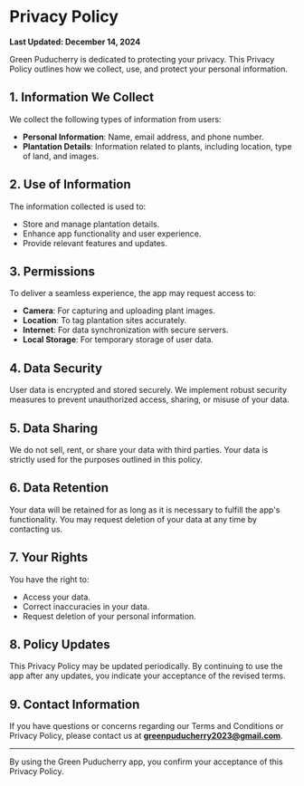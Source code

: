 # Privacy Policy

**Last Updated: December 14, 2024**

Green Puducherry is dedicated to protecting your privacy. This Privacy Policy outlines how we collect, use, and protect your personal information.

## 1. Information We Collect
We collect the following types of information from users:

- **Personal Information**: Name, email address, and phone number.
- **Plantation Details**: Information related to plants, including location, type of land, and images.

## 2. Use of Information
The information collected is used to:

- Store and manage plantation details.
- Enhance app functionality and user experience.
- Provide relevant features and updates.

## 3. Permissions
To deliver a seamless experience, the app may request access to:

- **Camera**: For capturing and uploading plant images.
- **Location**: To tag plantation sites accurately.
- **Internet**: For data synchronization with secure servers.
- **Local Storage**: For temporary storage of user data.

## 4. Data Security
User data is encrypted and stored securely. We implement robust security measures to prevent unauthorized access, sharing, or misuse of your data.

## 5. Data Sharing
We do not sell, rent, or share your data with third parties. Your data is strictly used for the purposes outlined in this policy.

## 6. Data Retention
Your data will be retained for as long as it is necessary to fulfill the app's functionality. You may request deletion of your data at any time by contacting us.

## 7. Your Rights
You have the right to:

- Access your data.
- Correct inaccuracies in your data.
- Request deletion of your personal information.

## 8. Policy Updates
This Privacy Policy may be updated periodically. By continuing to use the app after any updates, you indicate your acceptance of the revised terms.

## 9. Contact Information
If you have questions or concerns regarding our Terms and Conditions or Privacy Policy, please contact us at **greenpuducherry2023@gmail.com**.

---

By using the Green Puducherry app, you confirm your acceptance of this Privacy Policy.
